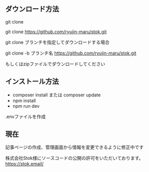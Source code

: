 ## ダウンロード方法

git clone

git clone https://github.com/ryujin-maru/stok.git

git clone ブランチを指定してダウンロードする場合

git clone -b ブランチ名 https://github.com/ryujin-maru/stok.git

もしくはzipファイルでダウンロードしてください

## インストール方法

- composer install または composer update
- npm install
- npm run dev

.envファイルを作成

## 現在　


記事ページの作成、管理画面から情報を変更できるように修正中です

株式会社Stok様にソースコードの公開の許可をいただいております。
https://stok.email/
